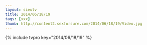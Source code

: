 ```yaml
--- 
layout: sieutv
title: 2014/06/18/19
tags: [xxx]
thumb: http://content2.sexforsure.com/2014/06/18/19/Video.jpg
---
```

{% include tvpro key="2014/06/18/19" %} 

